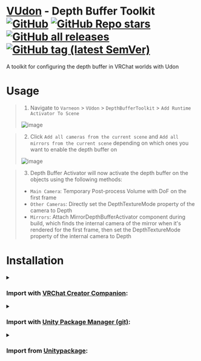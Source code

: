 <div>

# [VUdon](https://github.com/Varneon/VUdon) - Depth Buffer Toolkit [![GitHub](https://img.shields.io/github/license/Varneon/VUdon-DepthBufferToolkit?color=blue&label=License&style=flat)](https://github.com/Varneon/VUdon-DepthBufferToolkit/blob/main/LICENSE) [![GitHub Repo stars](https://img.shields.io/github/stars/Varneon/VUdon-DepthBufferToolkit?style=flat&label=Stars)](https://github.com/Varneon/VUdon-DepthBufferToolkit/stargazers) [![GitHub all releases](https://img.shields.io/github/downloads/Varneon/VUdon-DepthBufferToolkit/total?color=blue&label=Downloads&style=flat)](https://github.com/Varneon/VUdon-DepthBufferToolkit/releases) [![GitHub tag (latest SemVer)](https://img.shields.io/github/v/tag/Varneon/VUdon-DepthBufferToolkit?color=blue&label=Release&sort=semver&style=flat)](https://github.com/Varneon/VUdon-DepthBufferToolkit/releases/latest)

</div>

A toolkit for configuring the depth buffer in VRChat worlds with Udon

# Usage

> 1. Navigate to `Varneon` > `VUdon` > `DepthBufferToolkit` > `Add Runtime Activator To Scene`
>
> ![image](https://user-images.githubusercontent.com/26690821/190958151-d3d08127-9002-4039-a46a-2f56f3394491.png)

> 2. Click `Add all cameras from the current scene` and `Add all mirrors from the current scene` depending on which ones you want to enable the depth buffer on
>
> ![image](https://user-images.githubusercontent.com/26690821/190958569-81ec4936-a51d-4b8c-862e-706aed819e20.png)

> 3. Depth Buffer Activator will now activate the depth buffer on the objects using the following methods:
> * `Main Camera`: Temporary Post-process Volume with DoF on the first frame
> * `Other Cameras`: Directly set the DepthTextureMode property of the camera to Depth
> * `Mirrors`: Attach MirrorDepthBufferActivator component during build, which finds the internal camera of the mirror when it's rendered for the first frame, then set the DepthTextureMode property of the internal camera to Depth

# Installation

<details><summary>

### Import with [VRChat Creator Companion](https://vcc.docs.vrchat.com/vpm/packages#user-packages):</summary>

> 1. Download `com.varneon.vudon.depth-buffer-toolkit.zip` from [here](https://github.com/Varneon/VUdon-DepthBufferToolkit/archive/refs/heads/main.zip)
> 2. Unpack the .zip somewhere
> 3. In VRChat Creator Companion, navigate to `Settings` > `User Packages` > `Add`
> 4. Navigate to the unpacked folder, `com.varneon.vudon.depth-buffer-toolkit` and click `Select Folder`
> 5. `VUdon - Depth Buffer Toolkit` should now be visible under `Local User Packages` in the project view in VRChat Creator Companion
> 6. Click `Add`

</details><details><summary>

### Import with [Unity Package Manager (git)](https://docs.unity3d.com/2019.4/Documentation/Manual/upm-ui-giturl.html):</summary>

> 1. In the Unity toolbar, select `Window` > `Package Manager` > `[+]` > `Add package from git URL...` 
> 2. Paste the following link: `https://github.com/Varneon/VUdon-DepthBufferToolkit.git?path=/Packages/com.varneon.vudon.depth-buffer-toolkit`

</details><details><summary>

### Import from [Unitypackage](https://docs.unity3d.com/2019.4/Documentation/Manual/AssetPackagesImport.html):</summary>

> 1. Download latest `com.varneon.vudon.depth-buffer-toolkit.unitypackage` from [here](https://github.com/Varneon/VUdon-DepthBufferToolkit/releases/latest)
> 2. Import the downloaded .unitypackage into your Unity project

</details>
